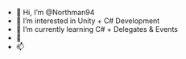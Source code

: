 - 👋 Hi, I’m @Northman94
- 👀 I’m interested in Unity + C# Development
- 🌱 I’m currently learning C# + Delegates & Events
- 💞️ 
- 📫

<!---
Northman94/Northman94 is a ✨ special ✨ repository because its `README.md` (this file) appears on your GitHub profile.
You can click the Preview link to take a look at your changes.
--->
